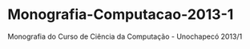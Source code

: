 Monografia-Computacao-2013-1
============================

Monografia do Curso de Ciência da Computação - Unochapecó 2013/1
